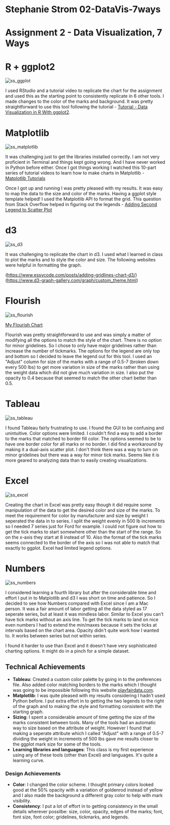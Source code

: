 # Stephanie Strom 02-DataVis-7ways

Assignment 2 - Data Visualization, 7 Ways  
===

# R + ggplot2

![ss_ggplot](img/ss_ggplot.png)

I used RStudio and a tutorial video to replicate the chart for the assignment and used this as the starting point to consistently replicate in 6 other tools. I made changes to the color of the marks and background. It was pretty straightforward to use this tool following the tutorial - [Tutorial - Data Visualization in R With ggplot2](https://learning.oreilly.com/videos/data-visualization-in/9781491963661).

# Matplotlib

![ss_matplotlib](img/ss_matplotlib.png)

It was challenging just to get the libraries installed correctly. I am not very proficient in Terminal and things kept going wrong. And I have never worked in Python before either. Once I got things working I watched this 10-part series of tutorial videos to learn how to make charts in Matplotlib - [Matplotlib Tutorials](https://www.youtube.com/watch?v=UO98lJQ3QGI&list=PL-osiE80TeTvipOqomVEeZ1HRrcEvtZB)

Once I got up and running I was pretty pleased with my results. It was easy to map the data to the size and color of the marks. Having a ggplot style template helped! I used the Matplotlib API to format the grid. This question from Stack Overflow helped in figuring out the legends - [Adding Second Legend to Scatter Plot](https://stackoverflow.com/questions/43812911/adding-second-legend-to-scatter-plot)

# d3

![ss_d3](img/ss_d3.png)

It was challenging to replicate the chart in d3. I used what I learned in class to plot the marks and to style the color and size. The following websites were helpful in formatting the graph. 

(https://www.essycode.com/posts/adding-gridlines-chart-d3/)<br>
(https://www.d3-graph-gallery.com/graph/custom_theme.html)

# Flourish

![ss_flourish](img/ss_flourish.png)

[My Flourish Chart](https://public.flourish.studio/visualisation/5314239/)

Flourish was pretty straightforward to use and was simply a matter of modifying all the options to match the style of the chart. There is no option for minor gridelines. So I chose to only have major gridelines rather than increase the number of tickmarks. The options for the legend are only top and bottom so I decided to leave the legend out for this tool. I used an "Adjust" column for size of the marks with a range of 0.5-7 (broken down every 500 lbs) to get more variation in size of the marks rather than using the weight data which did not give much variation in size. I also put the opacity to 0.4 because that seemed to match the other chart better than 0.5.

# Tableau

![ss_tableau](img/ss_tableau.png)

I found Tableau fairly frustrating to use. I found the GUI to be confusing and unintuitive. Color options were limited. I couldn't find a way to add a border to the marks that matched to border fill color. The options seemed to be to have one border color for all marks or no border. I did find a workaround by making it a dual-axis scatter plot. I don't think there was a way to turn on minor gridelines but there was a way for minor tick marks. Seems like it is more geared to analyzing data than to easily creating visualizations. 

# Excel

![ss_excel](img/ss_excel.png)

Creating the chart in Excel was pretty easy though it did require some manipulation of the data to get the desired color and size of the marks. To meet the requirement for color by manufacturer and size by weight I seperated the data in to series. I split the weight evenly in 500 lb increments so I needed 7 series just for Ford for example. I could not figure out how to get the tick marks to start somewhere other than the start of the range. So on the x-axis they start at 8 instead of 10. Also the format of the tick marks seems connected to the border of the axis so I was not able to match that exactly to ggplot. Excel had limited legend options.

# Numbers

![ss_numbers](img/ss_numbers.png)

I considered learning a fourth library but after the considerable time and effort I put in to Matplotlib and d3 I was short on time and patience. So I decided to see how Numbers compared with Excel since I am a Mac person. It was a fair amount of labor getting all the data styled as 17 seperate series, but at least it was mindless labor. Similar to Excel you can't have tick marks without an axis line. To get the tick marks to land on nice even numbers I had to extend the min/maxes because it sets the ticks at intervals based on the chart area. Opacity didn't quite work how I wanted to. It works between series but not within series.

I found it harder to use than Excel and it doesn't have very sophisticated charting options. It might do in a pinch for a simple dataset. 


## Technical Achievements
- **Tableau**: Created a custom color palette by going in to the preferences file. Also added color matching borders to the marks which I thought was going to be impossible following this website [playfairdata.com](https://playfairdata.com/3-ways-to-make-stunning-scatter-plots-in-tableau).
- **Matplotlib**: I was quite pleased with my results considering I hadn't used Python before. I put extra effort in to getting the two legends to the right of the graph and to making the style and formatting consistent with the starting graph.
- **Sizing**: I spent a considerable amount of time getting the size of the marks consistent between tools. Many of the tools had an automatic way to size based on the attribute of weight. However I found that making a seperate attribute which I called "Adjust" with a range of 0.5-7 dividing the weight in increments of 500 lbs gave me results closer to the ggplot mark size for some of the tools.
- **Learning libraries and languages**: This class is my first experience using any of these tools (other than Excel) and languages. It's quite a learning curve.

### Design Achievements
- **Color**: I changed the color scheme. I thought primary colors looked good at the 50% opacity with a variation of goldenrod instead of yellow and I also made the background a different gray color to help with mark visibility.
- **Consistency**: I put a lot of effort in to getting consistency in the small details wherever possilbe: size, color, opacity, edges of the marks; font, font size, font color; gridelines, tickmarks, and legends.
